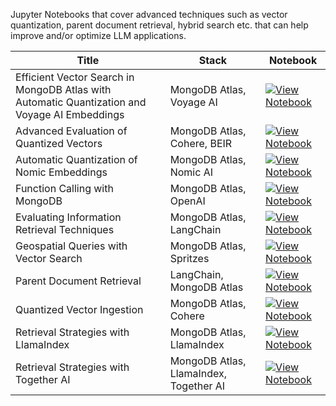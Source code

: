Jupyter Notebooks that cover advanced techniques such as vector quantization, parent document retrieval, hybrid search etc. that can help improve and/or optimize LLM applications.

| Title | Stack | Notebook |
|-------|-------|----------|
| Efficient Vector Search in MongoDB Atlas with Automatic Quantization and Voyage AI Embeddings | MongoDB Atlas, Voyage AI | [![View Notebook](https://img.shields.io/badge/view-notebook-orange?logo=jupyter)](https://github.com/mongodb-developer/GenAI-Showcase/blob/main/notebooks/advanced_techniques/evaluation_of_representation_capacity_retention_with_mongodb_voyageai.ipynb) |
| Advanced Evaluation of Quantized Vectors | MongoDB Atlas, Cohere, BEIR | [![View Notebook](https://img.shields.io/badge/view-notebook-orange?logo=jupyter)](https://github.com/mongodb-developer/GenAI-Showcase/blob/main/notebooks/advanced_techniques/advanced_evaluation_of_quantized_vectors_using_cohere_mongodb_beir.ipynb) |
| Automatic Quantization of Nomic Embeddings | MongoDB Atlas, Nomic AI | [![View Notebook](https://img.shields.io/badge/view-notebook-orange?logo=jupyter)](https://github.com/mongodb-developer/GenAI-Showcase/blob/main/notebooks/advanced_techniques/automatic_quantization_of_nomic_emebddings_with_mongodb.ipynb) |
| Function Calling with MongoDB | MongoDB Atlas, OpenAI | [![View Notebook](https://img.shields.io/badge/view-notebook-orange?logo=jupyter)](https://github.com/mongodb-developer/GenAI-Showcase/blob/main/notebooks/advanced_techniques/function_calling_mongodb_as_a_toolbox.ipynb) |
| Evaluating Information Retrieval Techniques | MongoDB Atlas, LangChain | [![View Notebook](https://img.shields.io/badge/view-notebook-orange?logo=jupyter)](https://github.com/mongodb-developer/GenAI-Showcase/blob/main/notebooks/advanced_techniques/evaluating_information_retrival_techniques_mongondb_langchain.ipynb) |
| Geospatial Queries with Vector Search | MongoDB Atlas, Spritzes | [![View Notebook](https://img.shields.io/badge/view-notebook-orange?logo=jupyter)](https://github.com/mongodb-developer/GenAI-Showcase/blob/main/notebooks/advanced_techniques/geospatialqueries_vectorsearch_spritzes.ipynb) |
| Parent Document Retrieval | LangChain, MongoDB Atlas | [![View Notebook](https://img.shields.io/badge/view-notebook-orange?logo=jupyter)](https://github.com/mongodb-developer/GenAI-Showcase/blob/main/notebooks/advanced_techniques/langchain_parent_document_retrieval.ipynb) |
| Quantized Vector Ingestion | MongoDB Atlas, Cohere | [![View Notebook](https://img.shields.io/badge/view-notebook-orange?logo=jupyter)](https://github.com/mongodb-developer/GenAI-Showcase/blob/main/notebooks/advanced_techniques/quantized_vector_ingestion_with_cohere_and_mongodb.ipynb) |
| Retrieval Strategies with LlamaIndex | MongoDB Atlas, LlamaIndex | [![View Notebook](https://img.shields.io/badge/view-notebook-orange?logo=jupyter)](https://github.com/mongodb-developer/GenAI-Showcase/blob/main/notebooks/advanced_techniques/retrieval_strategies_mongodb_llamaindex.ipynb) |
| Retrieval Strategies with Together AI | MongoDB Atlas, LlamaIndex, Together AI | [![View Notebook](https://img.shields.io/badge/view-notebook-orange?logo=jupyter)](https://github.com/mongodb-developer/GenAI-Showcase/blob/main/notebooks/advanced_techniques/retrieval_strategies_mongodb_llamaindex_togetherai.ipynb) |
